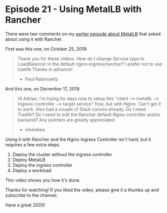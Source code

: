 # Episode 21 - Using MetalLB with Rancher

There were two comments on my [earlier episode about MetalLB](https://youtu.be/Ytc24Y0YrXE) that asked about using it with Rancher.

First was this one, on October 25, 2019:

> Thank you for these videos.  How do I change Service type to LoadBalancer in the default nginx-ingress/rancher? I prefer not to use traefik Thanks in advance!
> - Paul Rabinowitz

And this one, on December 17, 2019:

> 	Hi Adrian, I'm trying for days now to setup this "client --> metallb --> ingress-controller --> target service" flow, but with Nginx. Can't get it to work. Also had a couple of Slack convos already. Do I need Traefik? Do I need to edit the Rancher default Nginx controller and/or backend? Any pointers are greatly appreciated.
> - iohenkies

Using it with Rancher and the Nginx Ingress Controller isn't hard, but it requires a few extra steps. 

1. Deploy the cluster _without_ the ingress controller
2. Deploy MetalLB
3. Deploy the ingress controller
4. Deploy a workload

This video shows you how it's done.

Thanks for watching! If you liked the video, please give it a thumbs up and subscribe to the channel. 

Have a great 2020!

